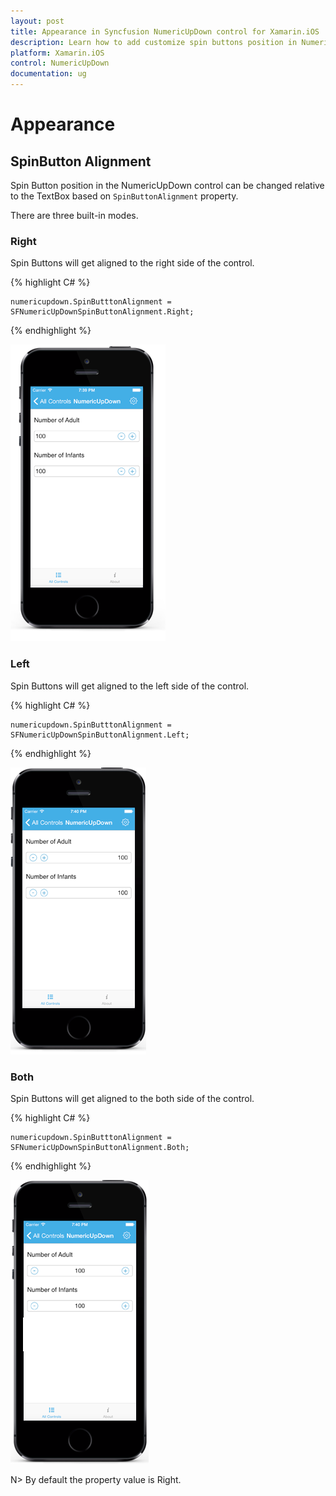 ```yaml
---
layout: post
title: Appearance in Syncfusion NumericUpDown control for Xamarin.iOS
description: Learn how to add customize spin buttons position in NumericUpDown.
platform: Xamarin.iOS
control: NumericUpDown
documentation: ug
---
```


# Appearance

## SpinButton Alignment

Spin Button position in the NumericUpDown control can be changed relative to the TextBox based on `SpinButtonAlignment` property. 

There are three built-in modes.

### Right

Spin Buttons will get aligned to the right side of the control.

{% highlight C# %}

	numericupdown.SpinButttonAlignment = SFNumericUpDownSpinButtonAlignment.Right;

{% endhighlight %}

![](images/spinright.png)

### Left

Spin Buttons will get aligned to the left side of the control.

{% highlight C# %}

	numericupdown.SpinButttonAlignment = SFNumericUpDownSpinButtonAlignment.Left;

{% endhighlight %}

![](images/spinleft.png)

### Both

Spin Buttons will get aligned to the both side of the control.

{% highlight C# %}

	numericupdown.SpinButttonAlignment = SFNumericUpDownSpinButtonAlignment.Both;

{% endhighlight %}

![](images/spinboth.png)

N> By default the property value is Right.



